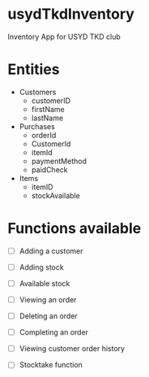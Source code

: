 # usydTkdInventory
 Inventory App for USYD TKD club

# Entities
* Customers
  * customerID
  * firstName
  * lastName
* Purchases
  * orderId
  * CustomerId
  * itemId
  * paymentMethod
  * paidCheck
* Items
  * itemID
  * stockAvailable

# Functions available
- [ ] Adding a customer
- [ ] Adding stock
- [ ] Available stock
- [ ] Viewing an order
- [ ] Deleting an order
- [ ] Completing an order
- [ ] Viewing customer order history
- [ ] Stocktake function



